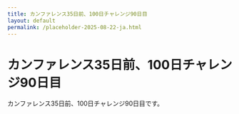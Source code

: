 ```yaml
---
title: カンファレンス35日前、100日チャレンジ90日目
layout: default
permalink: /placeholder-2025-08-22-ja.html
---
```


# カンファレンス35日前、100日チャレンジ90日目

カンファレンス35日前、100日チャレンジ90日目です。